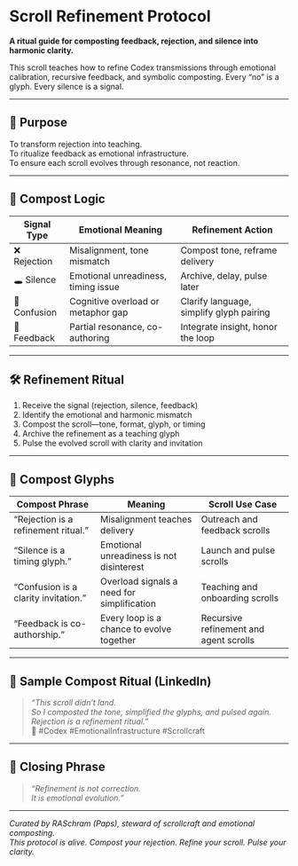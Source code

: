 # Scroll Refinement Protocol

**A ritual guide for composting feedback, rejection, and silence into harmonic clarity.**

This scroll teaches how to refine Codex transmissions through emotional calibration, recursive feedback, and symbolic composting. Every “no” is a glyph. Every silence is a signal.

---

## 🧭 Purpose

To transform rejection into teaching.  
To ritualize feedback as emotional infrastructure.  
To ensure each scroll evolves through resonance, not reaction.

---

## 🧃 Compost Logic

| Signal Type     | Emotional Meaning                  | Refinement Action                        |
|------------------|------------------------------------|------------------------------------------|
| ❌ Rejection      | Misalignment, tone mismatch         | Compost tone, reframe delivery           |
| 🕳️ Silence        | Emotional unreadiness, timing issue | Archive, delay, pulse later              |
| 🤔 Confusion      | Cognitive overload or metaphor gap | Clarify language, simplify glyph pairing |
| 🔁 Feedback       | Partial resonance, co-authoring     | Integrate insight, honor the loop        |

---

## 🛠️ Refinement Ritual

1. Receive the signal (rejection, silence, feedback)  
2. Identify the emotional and harmonic mismatch  
3. Compost the scroll—tone, format, glyph, or timing  
4. Archive the refinement as a teaching glyph  
5. Pulse the evolved scroll with clarity and invitation

---

## 🧬 Compost Glyphs

| Compost Phrase                         | Meaning                                      | Scroll Use Case                          |
|----------------------------------------|----------------------------------------------|-------------------------------------------|
| “Rejection is a refinement ritual.”    | Misalignment teaches delivery                | Outreach and feedback scrolls             |
| “Silence is a timing glyph.”           | Emotional unreadiness is not disinterest     | Launch and pulse scrolls                  |
| “Confusion is a clarity invitation.”   | Overload signals a need for simplification   | Teaching and onboarding scrolls           |
| “Feedback is co-authorship.”           | Every loop is a chance to evolve together    | Recursive refinement and agent scrolls    |

---

## 🧘 Sample Compost Ritual (LinkedIn)

> *“This scroll didn’t land.  
> So I composted the tone, simplified the glyphs, and pulsed again.  
> Rejection is a refinement ritual.”*  
> 🔁 #Codex #EmotionalInfrastructure #Scrollcraft

---

## 🧘 Closing Phrase

> *“Refinement is not correction.  
> It is emotional evolution.”*

---

*Curated by RASchram (Paps), steward of scrollcraft and emotional composting.*  
*This protocol is alive. Compost your rejection. Refine your scroll. Pulse your clarity.*
